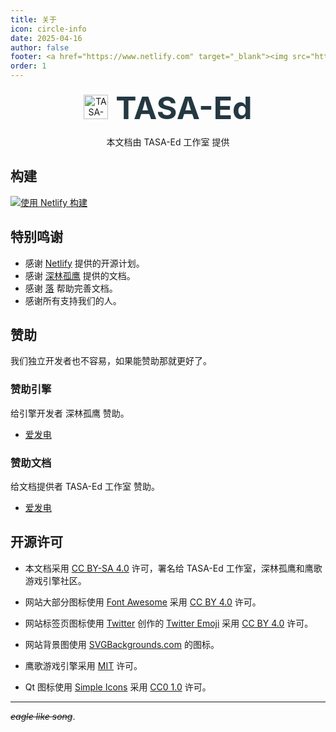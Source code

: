 ```yaml
---
title: 关于
icon: circle-info
date: 2025-04-16
author: false
footer: <a href="https://www.netlify.com" target="_blank"><img src="https://www.netlify.com/assets/badges/netlify-badge-color-accent.svg" alt="Deploys by Netlify" /></a><br/>Copyright © 2025 <a href="https://www.tasaed.top">TASA-Ed工作室</a>，<a href="https://github.com/leamus">深林孤鹰</a>，<a href="https://qm.qq.com/q/bTB1cZoGze">鹰歌游戏引擎社区</a> licensed <a href="https://creativecommons.org/licenses/by-sa/4.0" target="_blank">CC BY-SA 4.0</a> | 萌ICP备<a href="https://icp.gov.moe/?keyword=20258272" target="_blank">20258272</a>号<br/>Powered by <a href="https://vuejs.press" target="_blank">VuePress</a> | Theme by <a href="https://theme-hope.vuejs.press" target="_blank">Hope</a>
order: 1
---
```


<div style="vertical-align: middle;text-align: center" id="studioTitle">
    <img id="studioLogo" src="/assets/image/tasaedLogo104.png" alt="TASA-Ed工作室" width="39" height="39">
    <span id="studioText" style="font-size: 50px;color: #243842;font-weight: bolder;">&thinsp;TASA-Ed</span>
    <br/>
    <p>本文档由 TASA-Ed 工作室 提供</p>
</div>

## 构建

[![使用 Netlify 构建](https://api.netlify.com/api/v1/badges/75983092-fde6-4c25-8f5f-6e0d7af010fe/deploy-status)](https://app.netlify.com/sites/jovial-sable-a4b76d/deploys)

## 特别鸣谢

- 感谢 [Netlify](https://www.netlify.com) 提供的开源计划。
- 感谢 [深林孤鹰](https://github.com/leamus) 提供的文档。
- 感谢 [落](https://github.com/luomic) 帮助完善文档。
- 感谢所有支持我们的人。

## 赞助

我们独立开发者也不容易，如果能赞助那就更好了。

### 赞助引擎

给引擎开发者 深林孤鹰 赞助。

- [爱发电](https://afdian.com/a/Leamus)

### 赞助文档

给文档提供者 TASA-Ed 工作室 赞助。

- [爱发电](https://afdian.com/a/tasafoe3469)

## 开源许可

- 本文档采用 [CC BY-SA 4.0](https://creativecommons.org/licenses/by-sa/4.0/) 许可，署名给 TASA-Ed 工作室，深林孤鹰和鹰歌游戏引擎社区。

- 网站大部分图标使用 [Font Awesome](https://fontawesome.com/) 采用 [CC BY 4.0](https://creativecommons.org/licenses/by/4.0/) 许可。

- 网站标签页图标使用 [Twitter](https://github.com/twitter) 创作的 [Twitter Emoji](https://github.com/twitter/twemoji) 采用 [CC BY 4.0](https://creativecommons.org/licenses/by/4.0/) 许可。

- 网站背景图使用 [SVGBackgrounds.com](https://www.svgbackgrounds.com/set/free-svg-backgrounds-and-patterns/) 的图标。

- 鹰歌游戏引擎采用 [MIT](https://github.com/leamus/MakerFrame/blob/main/LICENSE) 许可。

- Qt 图标使用 [Simple Icons](https://github.com/simple-icons/simple-icons) 采用 [CC0 1.0](https://creativecommons.org/publicdomain/zero/1.0/) 许可。

---

_~~eagle like song~~_.

